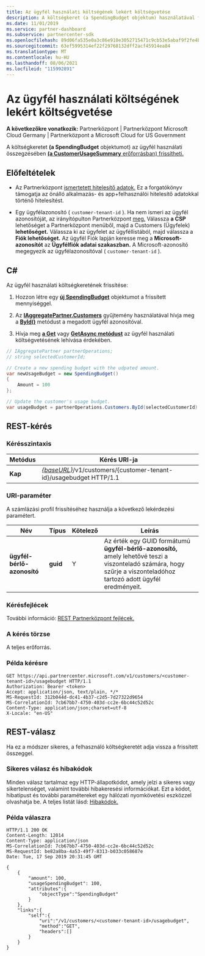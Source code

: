 ```yaml
---
title: Az ügyfél használati költségének lekért költségvetése
description: A költségkeret (a SpendingBudget objektum) használatával frissítheti az ügyfelek használati összegzését (a CustomerUsageSummary erőforrást).
ms.date: 11/01/2019
ms.service: partner-dashboard
ms.subservice: partnercenter-sdk
ms.openlocfilehash: 89d06fa535e0a3c86e910e3052715471c9cb53e5abaf9f2fe4b4efffb37e389d
ms.sourcegitcommit: 63ef5995314ef22f29768132dff2acf45914ea84
ms.translationtype: MT
ms.contentlocale: hu-HU
ms.lasthandoff: 08/06/2021
ms.locfileid: "115992891"
---
```

# <a name="get-a-customers-usage-spending-budget"></a>Az ügyfél használati költségének lekért költségvetése

**A következőkre vonatkozik:** Partnerközpont | Partnerközpont Microsoft Cloud Germany | Partnerközpont a Microsoft Cloud for US Government

A költségkeretet **(a SpendingBudget** objektumot) az ügyfél használati összegzésében [ **(a CustomerUsageSummary** erőforrásban) frissítheti.](customer-usage-resources.md#customerusagesummary)

## <a name="prerequisites"></a>Előfeltételek

- Az Partnerközpont [ismertetett hitelesítő adatok.](partner-center-authentication.md) Ez a forgatókönyv támogatja az önálló alkalmazás- és app+felhasználói hitelesítő adatokkal történő hitelesítést.

- Egy ügyfélazonosító ( `customer-tenant-id` ). Ha nem ismeri az ügyfél azonosítóját, az irányítópulton Partnerközpont [meg.](https://partner.microsoft.com/dashboard) Válassza **a CSP** lehetőséget a Partnerközpont menüből, majd a Customers (Ügyfelek) **lehetőséget.** Válassza ki az ügyfelet az ügyféllistából, majd válassza a **Fiók lehetőséget.** Az ügyfél Fiók lapján keresse meg a **Microsoft-azonosítót** az **Ügyfélfiók adatai szakaszban.** A Microsoft-azonosító megegyezik az ügyfélazonosítóval ( `customer-tenant-id` ).

## <a name="c"></a>C\#

Az ügyfél használati költségkeretének frissítése:

1. Hozzon létre egy [**új SpendingBudget**](/dotnet/api/microsoft.store.partnercenter.models.usage.spendingbudget) objektumot a frissített mennyiséggel.

2. Az [**IAggregatePartner.Customers**](/dotnet/api/microsoft.store.partnercenter.customers.icustomercollection) gyűjtemény használatával hívja meg a [**ById()**](/dotnet/api/microsoft.store.partnercenter.customers.icustomercollection.byid) metódust a megadott ügyfél azonosítóval.

3. Hívja meg [**a Get**](/dotnet/api/microsoft.store.partnercenter.subscribedskus.icustomersubscribedskucollection.get) vagy [**GetAsync metódust**](/dotnet/api/microsoft.store.partnercenter.subscribedskus.icustomersubscribedskucollection.getasync) az ügyfél használati költségvetésének lehívása érdekében.

``` csharp
// IAggregatePartner partnerOperations;
// string selectedCustomerId;

// Create a new spending budget with the udpated amount.
var newUsageBudget = new SpendingBudget()
{
    Amount = 100
};

// Update the customer's usage budget.
var usageBudget = partnerOperations.Customers.ById(selectedCustomerId).UsageBudget.Get();
```

## <a name="rest-request"></a>REST-kérés

### <a name="request-syntax"></a>Kérésszintaxis

| Metódus    | Kérés URI-ja                                                                                             |
|-----------|---------------------------------------------------------------------------------------------------------|
| **Kap** | [*{baseURL}*](partner-center-rest-urls.md)/v1/customers/{customer-tenant-id}/usagebudget HTTP/1.1 |

### <a name="uri-parameter"></a>URI-paraméter

A számlázási profil frissítéséhez használja a következő lekérdezési paramétert.

| Név                   | Típus     | Kötelező | Leírás                                                                                                                                            |
|------------------------|----------|----------|--------------------------------------------------------------------------------------------------------------------------------------------------------|
| **ügyfél-bérlő-azonosító** | **guid** | Y        | Az érték egy GUID formátumú **ügyfél-bérlő-azonosító,** amely lehetővé teszi a viszonteladó számára, hogy szűrje a viszonteladóhoz tartozó adott ügyfél eredményeit. |

### <a name="request-headers"></a>Kérésfejlécek

További információ: [REST Partnerközpont fejlécek.](headers.md)

### <a name="request-body"></a>A kérés törzse

A teljes erőforrás.

### <a name="request-example"></a>Példa kérésre

```http
GET https://api.partnercenter.microsoft.com/v1/customers/<customer-tenant-id>/usagebudget HTTP/1.1
Authorization: Bearer <token>
Accept: application/json, text/plain, */*
MS-RequestId: 312b044d-dc41-4b37-c2d5-7d27322d9654
MS-CorrelationId: 7cb67bb7-4750-403d-cc2e-6bc44c52d52c
Content-Type: application/json;charset=utf-8
X-Locale: "en-US"
```

## <a name="rest-response"></a>REST-válasz

Ha ez a módszer sikeres, a felhasználó költségkeretét adja vissza a frissített összeggel.

### <a name="response-success-and-error-codes"></a>Sikeres válasz és hibakódok

Minden válasz tartalmaz egy HTTP-állapotkódot, amely jelzi a sikeres vagy sikertelenséget, valamint további hibakeresési információkat. Ezt a kódot, hibatípust és további paramétereket egy hálózati nyomkövetési eszközzel olvashatja be. A teljes listát lásd: [Hibakódok.](error-codes.md)

### <a name="response-example"></a>Példa válaszra

```http
HTTP/1.1 200 OK
Content-Length: 12014
Content-Type: application/json
MS-CorrelationId: 7cb67bb7-4750-403d-cc2e-6bc44c52d52c
MS-RequestId: be82a8ba-4a53-49f7-8313-b033c058687e
Date: Tue, 17 Sep 2019 20:31:45 GMT

{
    {
        "amount": 100,
        "usageSpendingBudget": 100,
        "attributes":{
            "objectType":"SpendingBudget"
        }
    },
    "links":{
        "self":{
            "uri":"/v1/customers/<customer-tenant-id>/usagebudget",
            "method":"GET",
            "headers":[]
        }
    }
}
```
